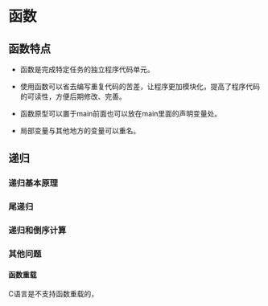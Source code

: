 <!--
 * @Author: your name
 * @Date: 2020-12-07 11:30:27
 * @LastEditTime: 2020-12-21 16:16:56
 * @LastEditors: your name
 * @Description: In User Settings Edit
 * @FilePath: /CS-notes/C/basic/函数/readme.md
-->


# 函数
## 函数特点
- 函数是完成特定任务的独立程序代码单元。

- 使用函数可以省去编写重复代码的苦差，让程序更加模块化，提高了程序代码的可读性，方便后期修改、完善。

- 函数原型可以置于main前面也可以放在main里面的声明变量处。

- 局部变量与其他地方的变量可以重名。

## 递归

### 递归基本原理
### 尾递归
###  递归和倒序计算
### 其他问题
#### 函数重载
C语言是不支持函数重载的，
